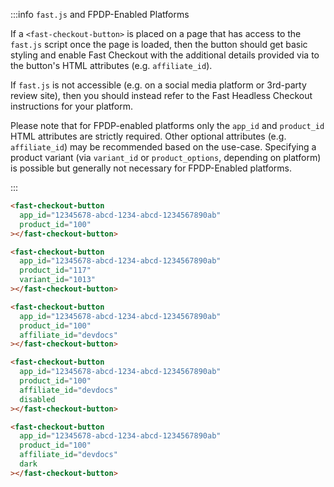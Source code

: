 :::info `fast.js` and FPDP-Enabled Platforms

If a `<fast-checkout-button>` is placed on a page that has access to the `fast.js` script once the page is loaded, then the button should get basic styling and enable Fast Checkout with the additional details provided via to the button's HTML attributes (e.g. `affiliate_id`).

If `fast.js` is not accessible (e.g. on a social media platform or 3rd-party review site), then you should instead refer to the Fast Headless Checkout instructions for your platform.

Please note that for FPDP-enabled platforms only the `app_id` and `product_id` HTML attributes are strictly required. Other optional attributes (e.g. `affiliate_id`) may be recommended based on the use-case. Specifying a product variant (via `variant_id` or `product_options`, depending on platform) is possible but generally not necessary for FPDP-Enabled platforms.

:::

```html Basic Product Button
<fast-checkout-button
  app_id="12345678-abcd-1234-abcd-1234567890ab"
  product_id="100"
></fast-checkout-button>
```

```html Variant Button (variant not required if FPDP-enabled)
<fast-checkout-button
  app_id="12345678-abcd-1234-abcd-1234567890ab"
  product_id="117"
  variant_id="1013"
></fast-checkout-button>
```

```html Button with Affiliate ID
<fast-checkout-button
  app_id="12345678-abcd-1234-abcd-1234567890ab"
  product_id="100"
  affiliate_id="devdocs"
></fast-checkout-button>
```

```html Disabled Button
<fast-checkout-button
  app_id="12345678-abcd-1234-abcd-1234567890ab"
  product_id="100"
  affiliate_id="devdocs"
  disabled
></fast-checkout-button>
```

```html Dark Theme Button
<fast-checkout-button
  app_id="12345678-abcd-1234-abcd-1234567890ab"
  product_id="100"
  affiliate_id="devdocs"
  dark
></fast-checkout-button>
```
